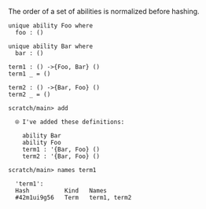 The order of a set of abilities is normalized before hashing.

``` unison :hide
unique ability Foo where
  foo : ()

unique ability Bar where
  bar : ()

term1 : () ->{Foo, Bar} ()
term1 _ = ()

term2 : () ->{Bar, Foo} ()
term2 _ = ()
```

``` ucm
scratch/main> add

  ⍟ I've added these definitions:

    ability Bar
    ability Foo
    term1 : '{Bar, Foo} ()
    term2 : '{Bar, Foo} ()

scratch/main> names term1

  'term1':
  Hash          Kind   Names
  #42m1ui9g56   Term   term1, term2
```

